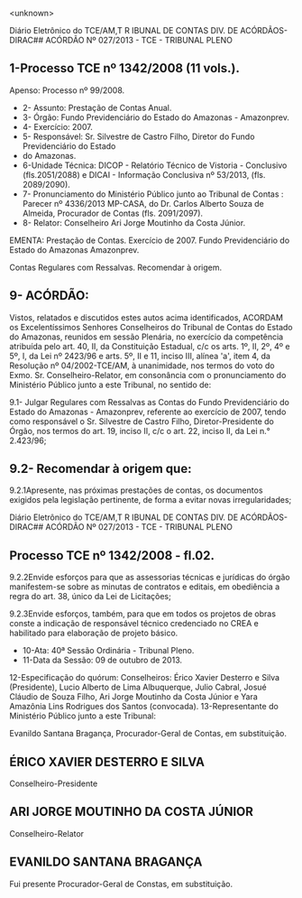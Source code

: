 &lt;unknown&gt;

Diário Eletrônico do TCE/AM,T R IBUNAL DE CONTAS DIV. DE ACÓRDÃOS-DIRAC## ACÓRDÃO Nº 027/2013 - TCE - TRIBUNAL PLENO

## 1-Processo TCE nº 1342/2008 (11 vols.).

Apenso: Processo nº 99/2008.

- 2- Assunto: Prestação de Contas Anual.
- 3- Órgão: Fundo Previdenciário do Estado do Amazonas - Amazonprev.
- 4- Exercício: 2007.
- 5- Responsável: Sr. Silvestre de Castro Filho, Diretor do Fundo Previdenciário do Estado
- do Amazonas.
- 6-Unidade Técnica: DICOP - Relatório Técnico de Vistoria - Conclusivo (fls.2051/2088) e DICAI - Informação Conclusiva nº 53/2013, (fls. 2089/2090).
- 7-  Pronunciamento  do  Ministério  Público  junto  ao  Tribunal  de  Contas :  Parecer  nº 4336/2013 MP-CASA, do Dr. Carlos Alberto Souza de Almeida, Procurador de Contas (fls. 2091/2097).
- 8- Relator: Conselheiro Ari Jorge Moutinho da Costa Júnior.

EMENTA: Prestação de Contas. Exercício de 2007. Fundo  Previdenciário  do  Estado  do  Amazonas  Amazonprev.

Contas  Regulares  com  Ressalvas.  Recomendar  à origem.

## 9- ACÓRDÃO:

Vistos, relatados e discutidos estes autos acima identificados, ACORDAM os Excelentíssimos Senhores Conselheiros do Tribunal de Contas do Estado do Amazonas, reunidos em sessão Plenária, no exercício da competência atribuída pelo art. 40, II, da Constituição Estadual, c/c os arts. 1º, II, 2º, 4º e 5º, I, da Lei nº 2423/96 e arts. 5º, II e 11, inciso III, alínea 'a', item 4, da Resolução nº 04/2002-TCE/AM, à unanimidade, nos  termos  do  voto  do  Exmo.  Sr. Conselheiro-Relator, em consonância com  o pronunciamento do Ministério Público junto a este Tribunal, no sentido de:

9.1- Julgar Regulares com Ressalvas as Contas do Fundo Previdenciário  do  Estado  do  Amazonas  -  Amazonprev,  referente  ao  exercício  de  2007, tendo como responsável o Sr. Silvestre de Castro Filho, Diretor-Presidente do Órgão, nos termos do art. 19, inciso II, c/c o art. 22, inciso II, da Lei n.° 2.423/96;

## 9.2- Recomendar à origem que:

9.2.1Apresente, nas próximas prestações de contas, os documentos exigidos pela legislação pertinente, de forma a evitar novas irregularidades;

Diário Eletrônico do TCE/AM,T R IBUNAL DE CONTAS DIV. DE ACÓRDÃOS-DIRAC## ACÓRDÃO Nº 027/2013 - TCE - TRIBUNAL PLENO

## Processo TCE nº 1342/2008 - fl.02.

9.2.2Envide esforços para que  as assessorias técnicas e jurídicas do órgão manifestem-se sobre as minutas de contratos e editais, em obediência a regra do art. 38, único da Lei de Licitações;

9.2.3Envide  esforços,  também,  para  que  em  todos  os  projetos  de obras conste a indicação de responsável técnico credenciado no CREA e habilitado para elaboração de projeto básico.

- 10-Ata: 40ª Sessão Ordinária - Tribunal Pleno.
- 11-Data da Sessão: 09 de outubro de 2013.

12-Especificação do quórum: Conselheiros: Érico Xavier Desterro e Silva (Presidente), Lucio Alberto de Lima Albuquerque, Julio Cabral, Josué Cláudio de Souza Filho, Ari Jorge Moutinho da Costa Júnior e Yara Amazônia Lins Rodrigues dos Santos (convocada). 13-Representante  do  Ministério  Público  junto  a  este  Tribunal:

Evanildo  Santana Bragança, Procurador-Geral de Contas, em substituição.

## ÉRICO XAVIER DESTERRO E SILVA

Conselheiro-Presidente

## ARI JORGE MOUTINHO DA COSTA JÚNIOR

Conselheiro-Relator

## EVANILDO SANTANA BRAGANÇA

Fui presente Procurador-Geral de Constas, em substituição.